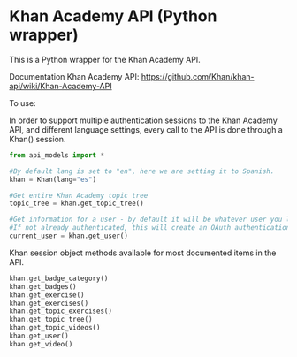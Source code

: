 Khan Academy API (Python wrapper)
=========

This is a Python wrapper for the Khan Academy API.

Documentation
Khan Academy API: https://github.com/Khan/khan-api/wiki/Khan-Academy-API

To use:

In order to support multiple authentication sessions to the Khan Academy API, and different language settings, every call to the API is done through a Khan() session.

```python
from api_models import *

#By default lang is set to "en", here we are setting it to Spanish.
khan = Khan(lang="es")

#Get entire Khan Academy topic tree
topic_tree = khan.get_topic_tree()

#Get information for a user - by default it will be whatever user you log in as, but if you are a coach for other users, can retrieve their information also
#If not already authenticated, this will create an OAuth authentication session which will need to be verified via the browser.
current_user = khan.get_user()
```

Khan session object methods available for most documented items in the API.

```python 
khan.get_badge_category()
khan.get_badges()
khan.get_exercise()
khan.get_exercises()
khan.get_topic_exercises()
khan.get_topic_tree()
khan.get_topic_videos()
khan.get_user()
khan.get_video()
```